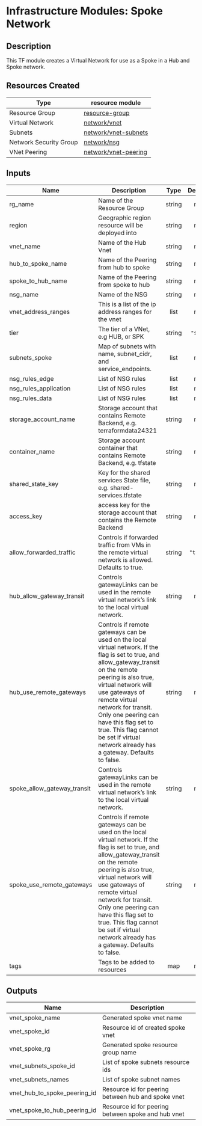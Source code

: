 # **Infrastructure Modules: Spoke Network**

## Description

This TF module creates a Virtual Network for use as a Spoke in a Hub and Spoke network.

## Resources Created

| Type     | resource module     |
|----------|------------|
| Resource Group | [resource-group](../../resource-modules/resource-group/README.md)|
| Virtual Network | [network/vnet](../../resource-modules/network/vnet/README.md)|
| Subnets| [network/vnet-subnets](../../resource-modules/network/vnet-subnets/README.md) |
| Network Security Group | [network/nsg](../../resource-modules/network/nsg/README.md) |
| VNet Peering | [network/vnet-peering](../../resource-modules/network/vnet-peering/README.md) |

## Inputs

| Name | Description | Type | Default | Required |
|------|-------------|:----:|:-----:|:-----:|
| rg\_name | Name of the Resource Group | string | n/a | yes |
| region | Geographic region resource will be deployed into | string | n/a | yes |
| vnet\_name | Name of the Hub Vnet | string | n/a | yes |
| hub\_to\_spoke\_name | Name of the Peering from hub to spoke | string | n/a | yes |
| spoke\_to\_hub\_name | Name of the Peering from spoke to hub | string | n/a | yes |
| nsg\_name | Name of the NSG | string | n/a | yes |
| vnet\_address\_ranges | This is a list of the ip address ranges for the vnet | list | n/a | yes |
| tier | The tier of a VNet, e.g HUB, or SPK | string | `"spk"` | no |
| subnets\_spoke | Map of subnets with name, subnet_cidr, and service_endpoints. | list | n/a | yes |
| nsg\_rules\_edge | List of NSG rules | list | n/a | yes |
| nsg\_rules\_application | List of NSG rules | list | n/a | yes |
| nsg\_rules\_data | List of NSG rules | list | n/a | yes |
| storage\_account\_name | Storage account that contains Remote Backend, e.g. terraformdata24321 | string | n/a | yes |
| container\_name | Storage account container that contains Remote Backend, e.g. tfstate | string | n/a | yes |
| shared\_state\_key | Key for the shared services State file, e.g. shared-services.tfstate | string | n/a | yes |
| access\_key | access key for the storage account that contains the Remote Backend | string | n/a | yes |
| allow\_forwarded\_traffic | Controls if forwarded traffic from VMs in the remote virtual network is allowed. Defaults to true. | string | `"true"` | no |
| hub\_allow\_gateway\_transit | Controls gatewayLinks can be used in the remote virtual network’s link to the local virtual network. | string | n/a | yes |
| hub\_use\_remote\_gateways | Controls if remote gateways can be used on the local virtual network. If the flag is set to true, and allow_gateway_transit on the remote peering is also true, virtual network will use gateways of remote virtual network for transit. Only one peering can have this flag set to true. This flag cannot be set if virtual network already has a gateway. Defaults to false. | string | n/a | yes |
| spoke\_allow\_gateway\_transit | Controls gatewayLinks can be used in the remote virtual network’s link to the local virtual network. | string | n/a | yes |
| spoke\_use\_remote\_gateways | Controls if remote gateways can be used on the local virtual network. If the flag is set to true, and allow_gateway_transit on the remote peering is also true, virtual network will use gateways of remote virtual network for transit. Only one peering can have this flag set to true. This flag cannot be set if virtual network already has a gateway. Defaults to false. | string | n/a | yes |
| tags | Tags to be added to resources | map | n/a | yes |

## Outputs

| Name | Description |
|------|-------------|
| vnet\_spoke\_name | Generated spoke vnet name |
| vnet\_spoke\_id | Resource id of created spoke vnet |
| vnet\_spoke\_rg | Generated spoke resource group name |
| vnet\_subnets\_spoke\_id | List of spoke subnets resource ids |
| vnet\_subnets\_names | List of spoke subnet names |
| vnet\_hub\_to\_spoke\_peering\_id | Resource id for peering between hub and spoke vnet |
| vnet\_spoke\_to\_hub\_peering\_id | Resource id for peering between spoke and hub vnet |

